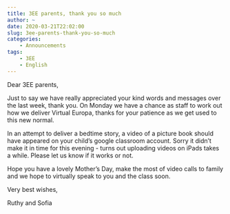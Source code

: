 ```yaml
---
title: 3EE parents, thank you so much
author: ~
date: 2020-03-21T22:02:00
slug: 3ee-parents-thank-you-so-much
categories:
    - Announcements
tags:
    - 3EE
    - English
---
```


Dear 3EE parents,

Just to say we have really appreciated your kind words and messages over the last week, thank you. On Monday we have a chance as staff to work out how we deliver Virtual Europa, thanks for your patience as we get used to this new normal.

In an attempt to deliver a bedtime story, a video of a picture book should have appeared on your child’s google classroom account. Sorry it didn’t make it in time for this evening - turns out uploading videos on iPads takes a while. Please let us know if it works or not.

Hope you have a lovely Mother’s Day, make the most of video calls to family and we hope to virtually speak to you and the class soon.

Very best wishes,

Ruthy and Sofia

